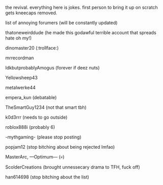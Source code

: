 the revival. everything here is jokes. first person to bring it up on scratch gets kneecaps removed.

list of annoying forumers (will be constantly updated)


thatoneweirddude (he made this godawful terrible account that spreads hate oh my!)

dinomaster20 (:trollface:)

mrrecordman

IdkbutprobablyAmogus (forever if deez nuts)

Yellowsheep43

metalwerke44

empera_kun (debatable)

TheSmartGuy1234 (not that smart tbh)

k0d3rrr (needs to go outside)

roblox888i (probably 6)

-mythgaming- (please stop posting)

popjam12 (stop bitching about being rejected lmfao)

MasterArc, —Optimum— (💀)

ScolderCreations (brought unnessecary drama to TFH, fuck off)

han614698 (stop bitching about the list)

